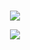 # 

<p align="center">
  <img src="https://cdn.discordapp.com/attachments/734261035049025617/1255903060903858298/0601f79d2024ff67e5829ca8cd8719bc-removebg-preview.png?ex=667ed25f&is=667d80df&hm=80daf709741ed61a0c38432b7048c35964b83811cfdaf28734e244f4797f23c6&"/>
</p>

<p align="center">
  <img src="https://cdn.discordapp.com/attachments/734261035049025617/1255917448893304994/Untitled27_20240627170714.png?ex=667edfc5&is=667d8e45&hm=9e82c4c21937070822dcf696f41df06d8fb9161e378ee44805f3b0a08ebff4f3&"/>
</p>

